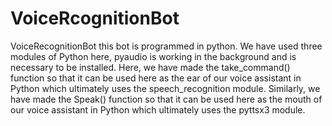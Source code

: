 # VoiceRcognitionBot
VoiceRecognitionBot
this bot is programmed in python. 
We have used three modules of Python here, pyaudio is working in the background and is necessary to be installed.
Here, we have made the take_command() function so that it can be used here as the ear of our voice assistant in Python which ultimately uses the speech_recognition module.
Similarly, we have made the Speak() function so that it can be used here as the mouth of our voice assistant in Python which ultimately uses the pyttsx3 module.
